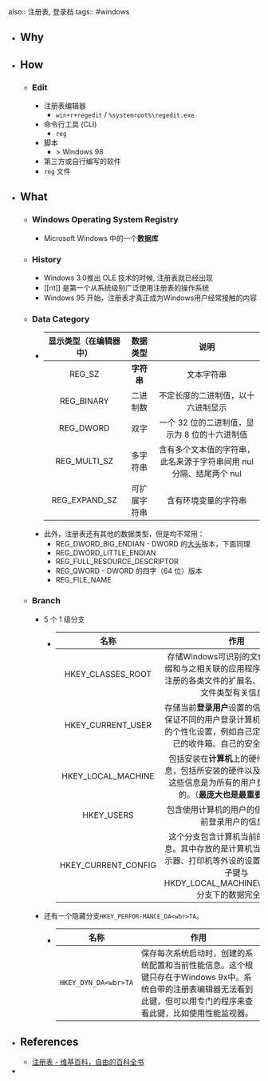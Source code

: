 also:: 注册表, 登录档
tags:: #windows
- ## Why
- ## How
  - ### Edit
    - 注册表编辑器
      - `win+r+regedit` / `%systemroot%\regedit.exe`
    - 命令行工具 (CLI)
      - `reg`
    - 脚本
      - \> Windows 98
    - 第三方或自行编写的软件
    - `reg` 文件
- ## What
  - ### Windows Operating System Registry
    - Microsoft Windows 中的一个**数据库**
  - ### History
    - Windows 3.0推出 OLE 技术的时候, 注册表就已经出现
    - [[nt]] 是第一个从系统级别广泛使用注册表的操作系统
    - Windows 95 开始，注册表才真正成为Windows用户经常接触的内容
  - ### Data Category
    - | 显示类型（在编辑器中） |   数据类型   |                             说明                             |
      | :--------------------: | :----------: | :----------------------------------------------------------: |
      |         REG_SZ         |  **字符串**  |                          文本字符串                          |
      |       REG_BINARY       |   二进制数   |              不定长度的二进制值，以十六进制显示              |
      |       REG_DWORD        |     双字     |        一个 32 位的二进制值，显示为 8 位的十六进制值         |
      |      REG_MULTI_SZ      |   多字符串   | 含有多个文本值的字符串，此名来源于字符串间用 nul 分隔、结尾两个 nul |
      |     REG_EXPAND_SZ      | 可扩展字符串 |                     含有环境变量的字符串                     |
    - 此外，注册表还有其他的数据类型，但是均不常用：
      - REG_DWORD_BIG_ENDIAN - DWORD 的[大头](https://zh.wikipedia.org/wiki/字节序)版本，下面同理
      - REG_DWORD_LITTLE_ENDIAN
      - REG_FULL_RESOURCE_DESCRIPTOR
      - REG_QWORD - DWORD 的四字（64 位）版本
      - REG_FILE_NAME
  - ### Branch
    - 5 个 1 级分支
      - |        名称         |                             作用                             |
        | :-----------------: | :----------------------------------------------------------: |
        |  HKEY_CLASSES_ROOT  | 存储Windows可识别的文件的文件名后缀和与之相关联的应用程序：一类是已经注册的各类文件的扩展名、另一类是各类文件类型有关信息。 |
        |  HKEY_CURRENT_USER  | 存储当前**登录用户**设置的信息。这些信息保证不同的用户登录计算机时，使用自己的个性化设置，例如自己定义的墙纸、自己的收件箱、自己的安全访问权限等 |
        | HKEY_LOCAL_MACHINE  | 包括安装在**计算机**上的硬件和软件的信息，包括所安装的硬件以及软件的设置。这些信息是为所有的用户登录系统服务的。（**最庞大也是最重要的根键**） |
        |     HKEY_USERS      |    包含使用计算机的用户的信息。（所有以前登录用户的信息）    |
        | HKEY_CURRENT_CONFIG | 这个分支包含计算机当前的硬件配置信息。其中存放的是计算机当前设置，如显示器、打印机等外设的设置信息等。它的子键与HKDY_LOCAL_MACHINE\Config\0001分支下的数据完全一样 |
    - 还有一个隐藏分支` HKEY_PERFOR-MANCE_DA<wbr>TA `。
      - | 名称                 | 作用                                                         |
        | -------------------- | ------------------------------------------------------------ |
        | `HKEY_DYN_DA<wbr>TA` | 保存每次系统启动时，创建的系统配置和当前性能信息。这个根键只存在于Windows 9x中。系统自带的注册表编辑器无法看到此键，但可以用专门的程序来查看此键，比如使用性能监视器。 |
- ## References
  - [注册表 - 维基百科，自由的百科全书](https://zh.wikipedia.org/zh-cn/%E6%B3%A8%E5%86%8C%E8%A1%A8)
-